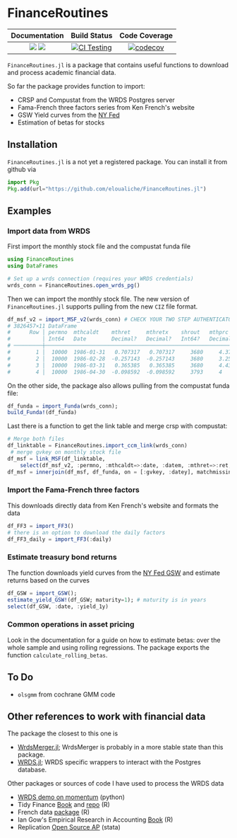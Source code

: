 # FinanceRoutines

| **Documentation**                                                               | **Build Status**                                                                                | **Code Coverage**                                                                                |
|:-------------------------------------------------------------------------------:|:-----------------------------------------------------------------------------------------------:|:------------------------------------------------------------------------------------------------:|
| [![][docs-stable-img]][docs-stable-url] [![][docs-latest-img]][docs-latest-url] | [![CI Testing](https://github.com/eloualiche/FinanceRoutines.jl/actions/workflows/CI.yml/badge.svg?branch=main)](https://github.com/eloualiche/FinanceRoutines.jl/actions/workflows/CI.yml?query=branch%3Amain) | [![codecov](https://codecov.io/gh/eloualiche/FinanceRoutines.jl/graph/badge.svg?token=A6IYNO17NK)](https://codecov.io/gh/eloualiche/FinanceRoutines.jl)


`FinanceRoutines.jl` is a package that contains useful functions to download and process academic financial data.

So far the package provides function to import:

  - CRSP and Compustat from the WRDS Postgres server
  - Fama-French three factors series from Ken French's website
  - GSW Yield curves from the [NY Fed](https://www.federalreserve.gov/pubs/feds/2006/200628/200628abs.html)
  - Estimation of betas for stocks

## Installation

`FinanceRoutines.jl` is a not yet a registered package.
You can install it from github  via

```julia
import Pkg
Pkg.add(url="https://github.com/eloualiche/FinanceRoutines.jl")
```

## Examples

### Import data from WRDS

First import the monthly stock file and the compustat funda file
```julia
using FinanceRoutines
using DataFrames

# Set up a wrds connection (requires your WRDS credentials)
wrds_conn = FinanceRoutines.open_wrds_pg()
```

Then we can import the monthly stock file. 
The new version of `FinanceRoutines.jl` supports pulling from the new `CIZ` file format.
```julia
df_msf_v2 = import_MSF_v2(wrds_conn) # CHECK YOUR TWO STEP AUTHENTICATOR
# 3826457×11 DataFrame
#      Row │ permno  mthcaldt    mthret     mthretx    shrout   mthprc       mthcap         mthprevcap     siccd  naics    datem
#          │ Int64   Date        Decimal?   Decimal?   Int64?   Decimal?     Decimal?       Decimal?       Int64  String?  MonthlyD…
# ─────────┼─────────────────────────────────────────────────────────────────────────────────────────────────────────────────────────
#        1 │  10000  1986-01-31   0.707317   0.707317     3680     4.375          16100           9430      3990  missing  1986-01
#        2 │  10000  1986-02-28  -0.257143  -0.257143     3680     3.25           11960          16100      3990  missing  1986-02
#        3 │  10000  1986-03-31   0.365385   0.365385     3680     4.4375         16330          11960      3990  missing  1986-03
#        4 │  10000  1986-04-30  -0.098592  -0.098592     3793     4              15172          16330      3990  missing  1986-04
```

On the other side, the package also allows pulling from the compustat funda file:
```julia
df_funda = import_Funda(wrds_conn);
build_Funda!(df_funda)
```

Last there is a function to get the link table and merge crsp with compustat:
```julia
# Merge both files
df_linktable = FinanceRoutines.import_ccm_link(wrds_conn)
 # merge gvkey on monthly stock file
df_msf = link_MSF(df_linktable,  
    select(df_msf_v2, :permno, :mthcaldt=>:date, :datem, :mthret=>:ret, :mthcap))
df_msf = innerjoin(df_msf, df_funda, on = [:gvkey, :datey], matchmissing=:notequal)
```

### Import the Fama-French three factors

This downloads directly data from Ken French's website and formats the data

```julia
df_FF3 = import_FF3()
# there is an option to download the daily factors
df_FF3_daily = import_FF3(:daily)
```

### Estimate treasury bond returns

The function downloads yield curves from the [NY Fed GSW](https://www.federalreserve.gov/pubs/feds/2006/200628/200628abs.html) and estimate returns based on the curves

```julia
df_GSW = import_GSW();
estimate_yield_GSW!(df_GSW; maturity=1); # maturity is in years
select(df_GSW, :date, :yield_1y)
```

### Common operations in asset pricing

Look in the documentation for a guide on how to estimate betas: over the whole sample and using rolling regressions.
The package exports the function `calculate_rolling_betas`.


## To Do

  - `olsgmm` from cochrane GMM code


## Other references to work with financial data

The package the closest to this one is

- [WrdsMerger.jl](https://github.com/junder873/WRDSMerger.jl); WrdsMerger is probably in a more stable state than this package.
- [WRDS.jl](https://github.com/elenev/WRDS.jl); WRDS specific wrappers to interact with the Postgres database.

Other packages or sources of code I have used to process the WRDS data

- [WRDS demo on momentum](https://wrds-www.wharton.upenn.edu/documents/1442/wrds_momentum_demo.html) (python)
- Tidy Finance [Book](https://www.tidy-finance.org) and [repo](https://github.com/tidy-finance/website) (R)
- French data [package](https://nareal.github.io/frenchdata/articles/basic_usage.html) (R)
- Ian Gow's Empirical Research in Accounting [Book](https://iangow.github.io/far_book/) (R)
- Replication [Open Source AP](https://github.com/OpenSourceAP/CrossSection/tree/master) (stata)




[docs-stable-img]: https://img.shields.io/badge/docs-stable-blue.svg
[docs-stable-url]: https://eloualiche.github.io/FinanceRoutines.jl/
[docs-latest-img]: https://img.shields.io/badge/docs-latest-blue.svg
[docs-latest-url]: https://eloualiche.github.io/FinanceRoutines.jl/
